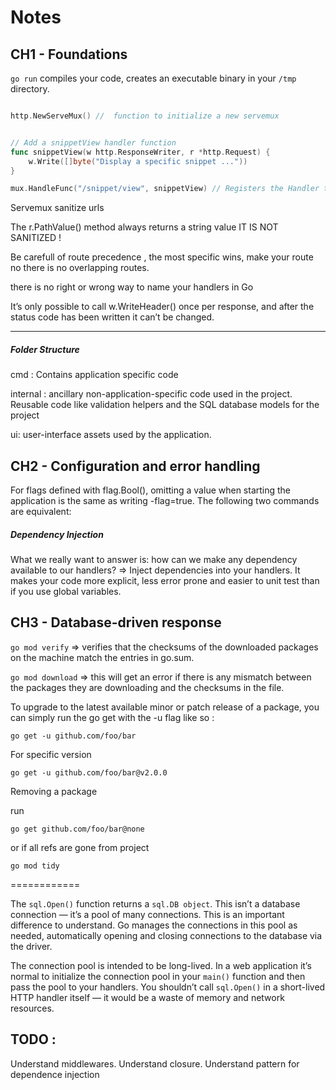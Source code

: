 # Notes

## CH1 - Foundations

 `go run` compiles your code, creates an executable binary in your `/tmp`
directory.

```go

http.NewServeMux() //  function to initialize a new servemux

```


```go

// Add a snippetView handler function
func snippetView(w http.ResponseWriter, r *http.Request) {
	w.Write([]byte("Display a specific snippet ..."))
}

mux.HandleFunc("/snippet/view", snippetView) // Registers the Handler to  route

```

Servemux sanitize urls

The r.PathValue() method always returns a string value IT IS NOT SANITIZED !

Be carefull of route precedence , the most specific wins, make your route no there is no overlapping routes.

there is no right or wrong way to name your handlers in Go

It’s only possible to call w.WriteHeader() once per response, and after the status code
has been written it can’t be changed.


---------
##### Folder Structure 

cmd : Contains application specific code 

internal : ancillary non-application-specific code used in the project. Reusable code like validation helpers and the SQL database models for the project

ui: user-interface assets used by the application.



## CH2 - Configuration and error handling


For flags defined with flag.Bool(), omitting a value when starting the application is the
same as writing -flag=true. The following two commands are equivalent:

##### Dependency Injection 

What we really want to answer is: how can we make any dependency available to our handlers? 
=> Inject dependencies into your handlers. It makes your code more explicit, less error prone and easier to unit test than if you use global variables.



## CH3 - Database-driven response


 `go mod verify` => verifies that the checksums of the downloaded packages on the machine match the entries in go.sum.

 `go mod download` => this will get an error if there is any mismatch between the packages they are downloading and the checksums in the file.

 To upgrade to the latest available minor or patch release of a package, you can simply run the go get with the -u flag like so : 

 ```
 go get -u github.com/foo/bar
 ```

 For specific version 
 
 ```
 go get -u github.com/foo/bar@v2.0.0
 ```

 Removing a package 


 run 
 
 ```
 go get github.com/foo/bar@none
 ```

 or if all refs are gone from project 

 ``` 
 go mod tidy
 ```

============

The `sql.Open()` function returns a `sql.DB object`. This isn’t a database connection — it’s a pool of many connections. This is an important difference to understand. Go manages the connections in this pool as needed, automatically opening and closing connections
to the database via the driver.


The connection pool is intended to be long-lived. In a web application it’s normal to initialize the connection pool in your `main()` function and then pass the pool to your handlers. You shouldn’t call `sql.Open()` in a short-lived HTTP handler itself — it would be a waste of memory and network resources.



## TODO : 

Understand middlewares.
Understand closure.
Understand pattern for dependence injection